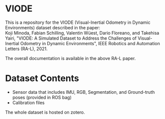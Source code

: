 # VIODE
This is a repository for the VIODE (Visual-Inertial Odometry in Dynamic Environments) dataset described in the paper:  
Koji Minoda, Fabian Schilling, Valentin Wüest, Dario Floreano, and Takehisa Yairi, "VIODE: A Simulated Dataset to Address the Challenges of Visual-Inertial Odometry in Dynamic Environments", IEEE Robotics and Automation Letters (RA-L), 2021.

The overall documentation is available in the above RA-L paper. 

# Dataset Contents
- Sensor data that includes IMU, RGB, Segmentation, and Ground-truth poses (provided in ROS bag)
- Calibration files

The whole dataset is hosted on zotero. 

